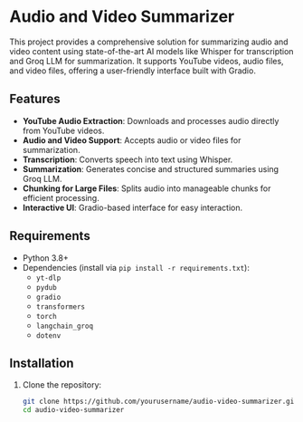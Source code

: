 # Audio and Video Summarizer

This project provides a comprehensive solution for summarizing audio and video content using state-of-the-art AI models like Whisper for transcription and Groq LLM for summarization. It supports YouTube videos, audio files, and video files, offering a user-friendly interface built with Gradio.

## Features

- **YouTube Audio Extraction**: Downloads and processes audio directly from YouTube videos.
- **Audio and Video Support**: Accepts audio or video files for summarization.
- **Transcription**: Converts speech into text using Whisper.
- **Summarization**: Generates concise and structured summaries using Groq LLM.
- **Chunking for Large Files**: Splits audio into manageable chunks for efficient processing.
- **Interactive UI**: Gradio-based interface for easy interaction.

## Requirements

- Python 3.8+
- Dependencies (install via `pip install -r requirements.txt`):
  - `yt-dlp`
  - `pydub`
  - `gradio`
  - `transformers`
  - `torch`
  - `langchain_groq`
  - `dotenv`

## Installation

1. Clone the repository:
   ```bash
   git clone https://github.com/yourusername/audio-video-summarizer.git
   cd audio-video-summarizer
